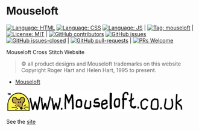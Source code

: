 # Mouseloft

[![Language: HTML](https://img.shields.io/badge/language-html-purple.svg)](https://www.w3.org/html/)
[![Language: CSS](https://img.shields.io/badge/language-css-purple.svg)](https://www.w3.org/Style/CSS/)
[![Language: JS](https://img.shields.io/badge/language-javascript-purple.svg)](https://developer.mozilla.org/en-US/docs/Web/JavaScript)
|
[![Tag: mouseloft](https://img.shields.io/badge/tag-funko-yellow.svg)](https://www.mouseloft.co.uk/)
|
[![License: MIT](https://img.shields.io/badge/License-MIT-lightgrey.svg)](https://opensource.org/licenses/MIT) | [![GitHub contributors](https://img.shields.io/github/contributors/AlexHedley/mouseloft.svg)](https://GitHub.com/AlexHedley/mouseloft/graphs/contributors/)
[![GitHub issues](https://img.shields.io/github/issues/AlexHedley/mouseloft.svg)](https://GitHub.com/AlexHedley/mouseloft/issues/)
[![GitHub issues-closed](https://img.shields.io/github/issues-closed/AlexHedley/mouseloft.svg)](https://GitHub.com/AlexHedley/mouseloft/issues?q=is%3Aissue+is%3Aclosed) | [![GitHub pull-requests](https://img.shields.io/github/issues-pr/AlexHedley/mouseloft.svg)](https://GitHub.com/AlexHedley/mouseloft/pull/) | [![PRs Welcome](https://img.shields.io/badge/PRs-welcome-brightgreen.svg?style=flat-square)](http://makeapullrequest.com)

Mouseloft Cross Stitch Website

> © all product designs and Mouseloft trademarks on this website Copyright Roger Hart and Helen Hart, 1995 to present.

- [Mouseloft](https://www.mouseloft.co.uk/)

![Mouseloft Logo](images/logowwwml.gif "Mouseloft Logo")

See the [site](https://alexhedley.github.io/mouseloft/)

